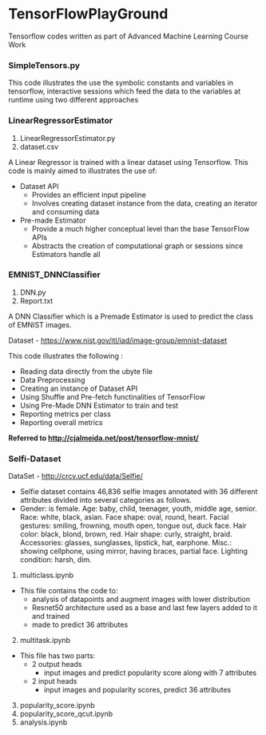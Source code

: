 # TensorFlowPlayGround
Tensorflow codes written as part of Advanced Machine Learning Course Work

### SimpleTensors.py

This code illustrates the use the symbolic constants and variables in tensorflow, 
interactive sessions which feed the data to the variables at runtime using two different approaches

### LinearRegressorEstimator
1. LinearRegressorEstimator.py
2. dataset.csv

A Linear Regressor is trained with a linear dataset using Tensorflow.
This code is mainly aimed to illustrates the use of:
- Dataset API
  - Provides an efficient input pipeline
  - Involves creating dataset instance from the data, creating an iterator and consuming data
- Pre-made Estimator
  - Provide a much higher conceptual level than the base TensorFlow APIs
  - Abstracts the creation of computational graph or sessions since Estimators handle all 

### EMNIST_DNNClassifier
1. DNN.py
2. Report.txt

A DNN Classifier which is a Premade Estimator is used to predict the class of EMNIST images.

Dataset - https://www.nist.gov/itl/iad/image-group/emnist-dataset

This code illustrates the following :
- Reading data directly from the ubyte file
- Data Preprocessing
- Creating an instance of Dataset API
- Using Shuffle and Pre-fetch functinalities of TensorFlow
- Using Pre-Made DNN Estimator to train and test
- Reporting metrics per class
- Reporting overall metrics

**Referred to http://cjalmeida.net/post/tensorflow-mnist/**

### Selfi-Dataset
DataSet - http://crcv.ucf.edu/data/Selfie/
- Selfie dataset contains 46,836 selfie images annotated with 36 different attributes divided into several categories as follows. 
- Gender: is female. Age: baby, child, teenager, youth, middle age, senior. Race: white, black, asian. Face shape: oval, round, heart. Facial gestures: smiling, frowning, mouth open, tongue out, duck face. Hair color: black, blond, brown, red. Hair shape: curly, straight, braid. Accessories: glasses, sunglasses, lipstick, hat, earphone. Misc.: showing cellphone, using mirror, having braces, partial face. Lighting condition: harsh, dim. 
1. multiclass.ipynb
  - This file contains the code to:
    - analysis of datapoints and augment images with lower distribution
    - Resnet50 architecture used as a base and last few layers added to it and trained
    - made to predict 36 attributes
2. multitask.ipynb
  - This file has two parts:
    - 2 output heads
      - input images and predict popularity score along with 7 attributes 
    - 2 input heads
      - input images and popularity scores, predict 36 attributes
   
    
3. popularity_score.ipynb
4. popularity_score_qcut.ipynb
5. analysis.ipynb

